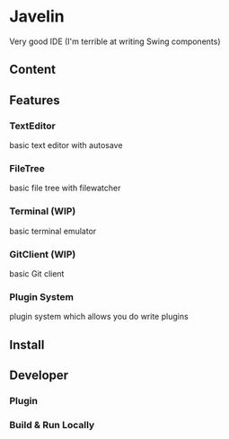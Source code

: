 # Javelin
Very good IDE (I'm terrible at writing Swing components)

## Content
## Features
### TextEditor
basic text editor with autosave
### FileTree
basic file tree with filewatcher
### Terminal (WIP)
basic terminal emulator
### GitClient (WIP)
basic Git client
### Plugin System
plugin system which allows you do write plugins
## Install
## Developer
### Plugin
### Build & Run Locally
